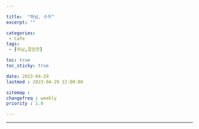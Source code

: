 ```yaml
---

title:  "하남, 수우"
excerpt: ""

categories:
 - Cafe
tags:
 - [하남,깔끔한]

toc: true
toc_sticky: true

date: 2023-04-29
lastmod : 2023-04-29 12:00:00

sitemap :
changefreq : weekly
priority : 1.0

---
```

---
